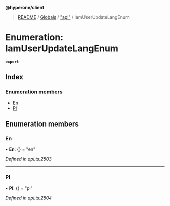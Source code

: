 **@hyperone/client**

> [README](../README.md) / [Globals](../globals.md) / ["api"](../modules/_api_.md) / IamUserUpdateLangEnum

# Enumeration: IamUserUpdateLangEnum

**`export`** 

## Index

### Enumeration members

* [En](_api_.iamuserupdatelangenum.md#en)
* [Pl](_api_.iamuserupdatelangenum.md#pl)

## Enumeration members

### En

•  **En**: {} = "en"

*Defined in api.ts:2503*

___

### Pl

•  **Pl**: {} = "pl"

*Defined in api.ts:2504*
